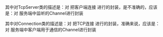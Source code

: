 其中对TcpServer类的描述是：对 把客户端连接 进行的封装，是不准确的，应该是：对 服务端中监听的Channel进行封装

其中对Connection类的描述是：对 把TCP连接 进行的封装，准确来说，应该是：对 服务端中客户端用于通信的Channel进行封装
